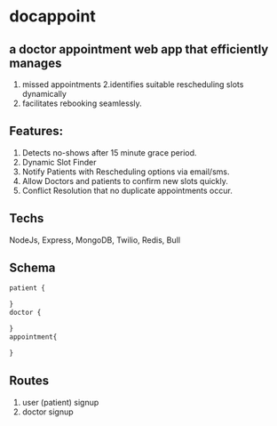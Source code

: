 # docappoint
## a doctor appointment web app that efficiently manages 
1. missed appointments
2.identifies suitable rescheduling slots dynamically
3. facilitates rebooking seamlessly.

## Features:
1. Detects no-shows after 15 minute grace period.
2. Dynamic Slot Finder
3. Notify Patients with Rescheduling options via email/sms.
4. Allow Doctors and patients to confirm new slots quickly.
5. Conflict Resolution that no duplicate appointments occur.

## Techs
NodeJs,
Express,
MongoDB,
Twilio,
Redis,
Bull


## Schema
```javascript
patient {

}
doctor {

}
appointment{

}

```

## Routes
1. user (patient) signup
2. doctor signup
